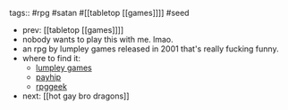 tags:: #rpg #satan #[[tabletop [[games]]]] #seed
- prev: [[tabletop [[games]]]]
- nobody wants to play this with me. lmao.
- an rpg by lumpley games released in 2001 that's really fucking funny.
- where to find it:
	- [lumpley games](https://lumpley.games/)
	- [payhip](https://payhip.com/b/auUx)
	- [rpggeek](https://rpggeek.com/rpg/867/kill-puppies-satan)
- next: [[hot gay bro dragons]]